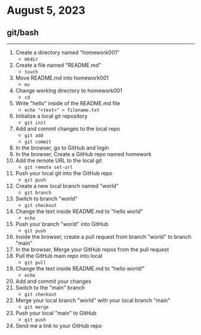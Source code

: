 # August 5, 2023

## git/bash

---

1. Create a directory named "homework001"
    * ```mkdir```
2. Create a file named "README.md"
    * ```touch```
3. Move README.md into homework001
    * ```mv```
4. Change working directory to homework001
    * ```cd```
5. Write "hello" inside of the README.md file
    * ```echo "<text>" > filename.txt```
6. Initialize a local git repository
    * ```git init```
7. Add and commit changes to the local repo
    * ```git add```
    * ```git commit```
8. In the browser, go to GitHub and login
9. In the browser, Create a GitHub repo named homework
10. Add the remote URL to the local git
    * ```git remote set-url```
11. Push your local git into the GitHub repo
    * ```git push```
12. Create a new local branch named "world"
    * ```git branch```
13. Switch to branch "world"
    * ```git checkout```
14. Change the text inside README.md to "hello world"
    * ```echo```
15. Push your branch "world" into GitHub
    * ```git push```
16. Inside the browser, create a pull request from branch "world" to branch "main"
17. In the browser, Merge your GitHub repos from the pull request
18. Pull the GitHub main repo into local
    * ```git pull```
19. Change the text inside README.md to "hello world!"
    * ```echo```
20. Add and commit your changes
21. Switch to the "main" branch
    * ```git checkout```
22. Merge your local branch "world" with your local branch "main"
    * ```git merge```
23. Push your local "main" to GitHub
    * ```git push```
24. Send me a link to your GitHub repo

